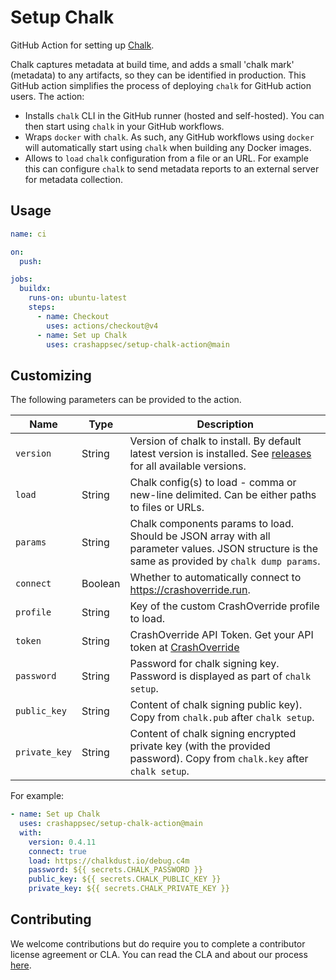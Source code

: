 # Setup Chalk

GitHub Action for setting up [Chalk].

Chalk captures metadata at build time, and adds a small 'chalk mark' (metadata)
to any artifacts, so they can be identified in production. This GitHub action
simplifies the process of deploying `chalk` for GitHub action users. The
action:

- Installs `chalk` CLI in the GitHub runner (hosted and
  self-hosted). You can then start using `chalk` in your GitHub workflows.
- Wraps `docker` with `chalk`. As such, any GitHub workflows using `docker`
  will automatically start using `chalk` when building any Docker images.
- Allows to `load` `chalk` configuration from a file or an URL. For
  example this can configure `chalk` to send metadata reports to an
  external server for metadata collection.

## Usage

```yaml
name: ci

on:
  push:

jobs:
  buildx:
    runs-on: ubuntu-latest
    steps:
      - name: Checkout
        uses: actions/checkout@v4
      - name: Set up Chalk
        uses: crashappsec/setup-chalk-action@main
```

## Customizing

The following parameters can be provided to the action.

| Name          | Type    | Description                                                                                                                                     |
| ------------- | ------- | ----------------------------------------------------------------------------------------------------------------------------------------------- |
| `version`     | String  | Version of chalk to install. By default latest version is installed. See [releases] for all available versions.                                 |
| `load`        | String  | Chalk config(s) to load - comma or new-line delimited. Can be either paths to files or URLs.                                                    |
| `params`      | String  | Chalk components params to load. Should be JSON array with all parameter values. JSON structure is the same as provided by `chalk dump params`. |
| `connect`     | Boolean | Whether to automatically connect to https://crashoverride.run.                                                                                  |
| `profile`     | String  | Key of the custom CrashOverride profile to load.                                                                                                |
| `token`       | String  | CrashOverride API Token. Get your API token at [CrashOverride]                                                                                  |
| `password`    | String  | Password for chalk signing key. Password is displayed as part of `chalk setup`.                                                                 |
| `public_key`  | String  | Content of chalk signing public key). Copy from `chalk.pub` after `chalk setup`.                                                                |
| `private_key` | String  | Content of chalk signing encrypted private key (with the provided password). Copy from `chalk.key` after `chalk setup`.                         |

For example:

```yaml
- name: Set up Chalk
  uses: crashappsec/setup-chalk-action@main
  with:
    version: 0.4.11
    connect: true
    load: https://chalkdust.io/debug.c4m
    password: ${{ secrets.CHALK_PASSWORD }}
    public_key: ${{ secrets.CHALK_PUBLIC_KEY }}
    private_key: ${{ secrets.CHALK_PRIVATE_KEY }}
```

[chalk]: https://github.com/crashappsec/chalk/
[releases]: https://crashoverride.com/releases
[CrashOverride]: https://crashoverride.run

## Contributing

We welcome contributions but do require you to complete a contributor
license agreement or CLA. You can read the CLA and about our process
[here](https://github.com/crashappsec/.github/blob/main/CLA-process.md).
